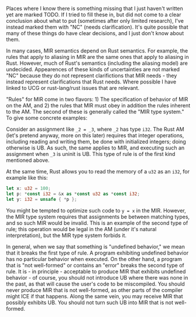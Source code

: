 Places where I know there is something missing that I just haven't written yet are marked TODO. If I
tried to fill these in, but did not come to a clear conclusion about what to put (sometimes after
only limited research), I've instead marked them  with "NC" (needs clarification). It's quite
possible that many of these things do have clear decisions, and I just don't know about them.

In many cases, MIR semantics depend on Rust semantics. For example, the rules that apply to aliasing
in MIR are the same ones that apply to aliasing in Rust. However, much of Rust's semantics
(including the aliasing model) are undecided. Appearences of these kinds of uncertainties are not
marked "NC" because they do not represent clarifictions that MIR needs - they instead represent
clarifications that Rust needs. Where possible I have linked to UCG or rust-lang/rust issues that
are relevant.

"Rules" for MIR come in two flavors: 1) The specification of behavior of MIR on the AM, and 2) the
rules that MIR must obey in addition the rules inherent to the AM. The second of these is generally
called the "MIR type system." To give some concrete examples:

Consider an assignment like `_2 = _3`, where `_2` has type `i32`. The Rust AM (let's pretend anyway,
more on this later) requires that integer operations, including reading and writing them, be done
with initialized integers; doing otherwise is UB. As such, the same applies to MIR, and executing
such an assignment when `_3` is uninit is UB. This type of rule is of the first kind mentioned
above.

At the same time, Rust allows you to read the memory of a `u32` as an `i32`, for example like this:

```rust
let x: u32 = 100;
let p: *const i32 = &x as *const u32 as *const i32;
let y: i32 = unsafe { *p };
```

You might be tempted to optimize such code to `y = x` in the MIR. However, the MIR type system
requires that assignments be between matching types, and so such MIR would be invalid. This is an
example of the second type of rule; this operation would be legal in the AM (under it's natural
interpretation), but the MIR type system forbids it.

In general, when we say that something is "undefined behavior," we mean that it breaks the first
type of rule. A program exhibiting undefined behavior has no particular behavior when executed.  On
the other hand, a program that is "not well-formed" or contains an "error" breaks the second type of
rule. It is - in principle - acceptable to produce MIR that exhibits undefined behavior - of course,
you should not introduce UB where there was none in the past, as that will cause the user's code to
be miscompiled. You should never produce MIR that is not well-formed, as other parts of the compiler
might ICE if that happens. Along the same vein, you may receive MIR that possibly exhibits UB. You
should not turn such UB into MIR that is not well-formed.

